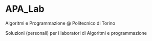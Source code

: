 # APA_Lab
Algoritmi e Programmazione @ Politecnico di Torino

Soluzioni (personali) per i laboratori di Algoritmi e programmazione
